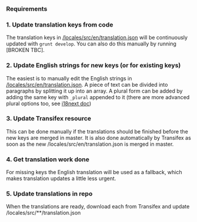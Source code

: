 ### Requirements

### 1. Update translation keys from code

The translation keys in [/locales/src/en/translation.json](https://github.com/enketo/enketo-express/blob/master/locales/src/en/translation.json) will be continuously updated with `grunt develop`. You can also do this manually by running [BROKEN TBC].

### 2. Update English strings for new keys (or for existing keys)

The easiest is to manually edit the English strings in [/locales/src/en/translation.json](https://github.com/enketo/enketo-express/blob/master/locales/src/en/translation.json). A piece of text can be divided into paragraphs by splitting it up into an array. A plural form can be added by adding the same key with `_plural` appended to it (there are more advanced plural options too, see [i18next doc](http://i18next.com/pages/doc_features.html))

### 3. Update Transifex resource

This can be done manually if the translations should be finished before the new keys are merged in master. It is also done automatically by Transifex as soon as the new /locales/src/en/translation.json is merged in master.

### 4. Get translation work done

For missing keys the English translation will be used as a fallback, which makes translation updates a little less urgent.

### 5. Update translations in repo

When the translations are ready, download each from Transifex and update /locales/src/\*\*/translation.json
